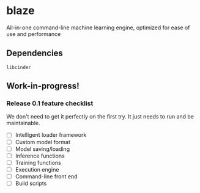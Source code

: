 # blaze
All-in-one command-line machine learning engine, optimized for ease of use and performance

## Dependencies
`libcinder`

## Work-in-progress!
### Release 0.1 feature checklist
We don't need to get it perfectly on the first try. It just needs to run and be maintainable.
- [ ] Intelligent loader framework
- [ ] Custom model format
- [ ] Model saving/loading
- [ ] Inference functions
- [ ] Training functions
- [ ] Execution engine
- [ ] Command-line front end
- [ ] Build scripts

